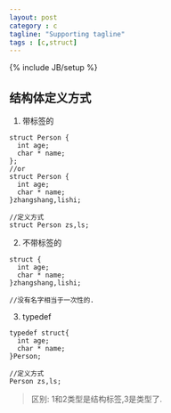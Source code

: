 ```yaml
---
layout: post
category : c
tagline: "Supporting tagline"
tags : [c,struct]
---
```

{% include JB/setup %}

##  结构体定义方式
1. 带标签的

```
struct Person {
  int age;
  char * name;
};
//or
struct Person {
  int age;
  char * name;
}zhangshang,lishi;

//定义方式
struct Person zs,ls;
```
2. 不带标签的

```
struct {
  int age;
  char * name;
}zhangshang,lishi;

//没有名字相当于一次性的.

```
3. typedef

```
typedef struct{
  int age;
  char * name;
}Person;

//定义方式
Person zs,ls;

```
> 区别: 1和2类型是结构标签,3是类型了.
